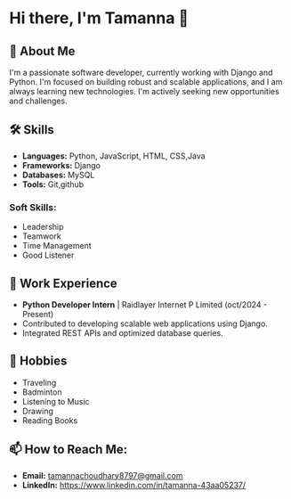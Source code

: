 # Hi there, I'm Tamanna 👋

## 🚀 About Me
I'm a passionate software developer, currently working with Django and Python. I'm focused on building robust and scalable applications, and I am always learning new technologies. I'm actively seeking new opportunities and challenges.

## 🛠️ Skills

- **Languages:** Python, JavaScript, HTML, CSS,Java
- **Frameworks:** Django
- **Databases:** MySQL
- **Tools:** Git,github
 
### Soft Skills:
- Leadership
- Teamwork
- Time Management
- Good Listener


## 💼 Work Experience
- **Python Developer Intern** | Raidlayer Internet P Limited  (oct/2024 - Present)
- Contributed to developing scalable web applications using Django.
- Integrated REST APIs and optimized database queries.



## 🎯 Hobbies
- Traveling
- Badminton
- Listening to Music
- Drawing
- Reading Books

## 📫 How to Reach Me:
- **Email:** tamannachoudhary8797@gmail.com
- **LinkedIn:** https://www.linkedin.com/in/tamanna-43aa05237/

